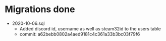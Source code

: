 # Migrations done

- 2020-10-06.sql
  - Added discord id, username as well as steam32id to the users table
  - commit: a62bebb0802a4aed9181c4c361a33b3bc03f79f6
